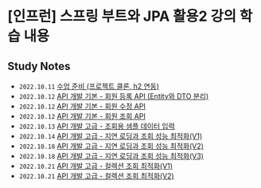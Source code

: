 # [인프런] 스프링 부트와 JPA 활용2 강의 학습 내용

## Study Notes

* `2022.10.11` [수업 준비 (프로젝트 클론, h2 연동)](https://uz2ni.notion.site/h2-94a3c2545d9b4000a5b130d9fae75b03)
* `2022.10.12` [API 개발 기본 - 회원 등록 API (Entity와 DTO 분리)](https://uz2ni.notion.site/API-API-Entity-DTO-50398548868845dea9c58c68b60d1204)
* `2022.10.12` [API 개발 기본 - 회원 수정 API](https://uz2ni.notion.site/API-API-3a3bad8b3b7e45fdaa839e82fef96157)
* `2022.10.12` [API 개발 기본 - 회원 조회 API](https://uz2ni.notion.site/API-API-a354ac2cef9f4cb29983eb415054c1e4)
* `2022.10.13` [API 개발 고급 - 조회용 샘플 데이터 입력](https://uz2ni.notion.site/API-3b56768dcb3743d18babb2369c763c8c)
* `2022.10.14` [API 개발 고급 - 지연 로딩과 조회 성능 최적화(V1)](https://uz2ni.notion.site/API-V1-7970de43573148a5b4824377f14f87d3)
* `2022.10.18` [API 개발 고급 - 지연 로딩과 조회 성능 최적화(V2)](https://uz2ni.notion.site/API-V2-6f14f9f8bc04468da929d0251e67ba1b)
* `2022.10.18` [API 개발 고급 - 지연 로딩과 조회 성능 최적화(V3)](https://uz2ni.notion.site/API-V3-0acb94012533430ebba94091efc22e60)
* `2022.10.21` [API 개발 고급 - 컬렉션 조회 최적화(V1)](https://uz2ni.notion.site/API-V1-5fbe8ce3516a4aff972bbe14f9976628)
* `2022.10.21` [API 개발 고급 - 컬렉션 조회 최적화(V2)](https://uz2ni.notion.site/API-V2-ba915f5afd2e4ff1a0857475c5fad9ce)